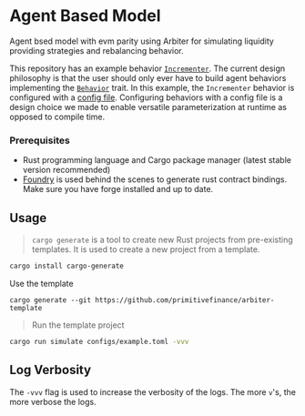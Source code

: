 # Agent Based Model

Agent bsed model with evm parity using Arbiter for simulating liquidity providing strategies and rebalancing behavior.  

This repository has an example behavior [`Incrementer`](src/behaviors/incrementer.rs). The current design philosophy is that the user should only ever have to build agent behaviors implementing the [`Behavior`](https://github.com/primitivefinance/arbiter/blob/fe6b556d715d641aa9378ae20560629ec6ba5b43/arbiter-engine/src/machine.rs#L73) trait. In this example, the `Incrementer` behavior is configured with a [config file](https://github.com/primitivefinance/arbiter-template/blob/main/configs/example.toml). Configuring behaviors with a config file is a design choice we made to enable versatile parameterization at runtime as opposed to compile time.

### Prerequisites

- Rust programming language and Cargo package manager (latest stable version recommended)
- [Foundry](https://book.getfoundry.sh/getting-started/installation) is used behind the scenes to generate rust contract bindings. Make sure you have forge installed and up to date.

## Usage

> `cargo generate` is a tool to create new Rust projects from pre-existing templates. It is used to create a new project from a template.

``` bash 
cargo install cargo-generate
```
Use the template
```
cargo generate --git https://github.com/primitivefinance/arbiter-template
```


> Run the template project
```bash
cargo run simulate configs/example.toml -vvv
```

## Log Verbosity
The `-vvv` flag is used to increase the verbosity of the logs. The more `v`'s, the more verbose the logs.

